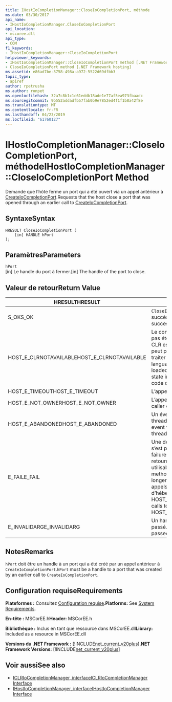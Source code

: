 ```yaml
---
title: IHostIoCompletionManager::CloseIoCompletionPort, méthode
ms.date: 03/30/2017
api_name:
- IHostIoCompletionManager.CloseIoCompletionPort
api_location:
- mscoree.dll
api_type:
- COM
f1_keywords:
- IHostIoCompletionManager::CloseIoCompletionPort
helpviewer_keywords:
- IHostIoCompletionManager::CloseIoCompletionPort method [.NET Framework hosting]
- CloseIoCompletionPort method [.NET Framework hosting]
ms.assetid: e86ad7be-3758-498a-a972-5522d69dfbb3
topic_type:
- apiref
author: rpetrusha
ms.author: ronpet
ms.openlocfilehash: 32a7c8b1c1c61eddb18ade1e77af5ea973fbaadc
ms.sourcegitcommit: 9b552addadfb57fab0b9e7852ed4f1f1b8a42f8e
ms.translationtype: MT
ms.contentlocale: fr-FR
ms.lasthandoff: 04/23/2019
ms.locfileid: "61760127"
---
```

# <a name="ihostiocompletionmanagercloseiocompletionport-method"></a><span data-ttu-id="6ccc8-102">IHostIoCompletionManager::CloseIoCompletionPort, méthode</span><span class="sxs-lookup"><span data-stu-id="6ccc8-102">IHostIoCompletionManager::CloseIoCompletionPort Method</span></span>
<span data-ttu-id="6ccc8-103">Demande que l’hôte ferme un port qui a été ouvert via un appel antérieur à [CreateIoCompletionPort](../../../../docs/framework/unmanaged-api/hosting/ihostiocompletionmanager-createiocompletionport-method.md).</span><span class="sxs-lookup"><span data-stu-id="6ccc8-103">Requests that the host close a port that was opened through an earlier call to [CreateIoCompletionPort](../../../../docs/framework/unmanaged-api/hosting/ihostiocompletionmanager-createiocompletionport-method.md).</span></span>  
  
## <a name="syntax"></a><span data-ttu-id="6ccc8-104">Syntaxe</span><span class="sxs-lookup"><span data-stu-id="6ccc8-104">Syntax</span></span>  
  
```  
HRESULT CloseIoCompletionPort (  
    [in] HANDLE hPort  
);  
```  
  
## <a name="parameters"></a><span data-ttu-id="6ccc8-105">Paramètres</span><span class="sxs-lookup"><span data-stu-id="6ccc8-105">Parameters</span></span>  
 `hPort`  
 <span data-ttu-id="6ccc8-106">[in] Le handle du port à fermer.</span><span class="sxs-lookup"><span data-stu-id="6ccc8-106">[in] The handle of the port to close.</span></span>  
  
## <a name="return-value"></a><span data-ttu-id="6ccc8-107">Valeur de retour</span><span class="sxs-lookup"><span data-stu-id="6ccc8-107">Return Value</span></span>  
  
|<span data-ttu-id="6ccc8-108">HRESULT</span><span class="sxs-lookup"><span data-stu-id="6ccc8-108">HRESULT</span></span>|<span data-ttu-id="6ccc8-109">Description</span><span class="sxs-lookup"><span data-stu-id="6ccc8-109">Description</span></span>|  
|-------------|-----------------|  
|<span data-ttu-id="6ccc8-110">S_OK</span><span class="sxs-lookup"><span data-stu-id="6ccc8-110">S_OK</span></span>|<span data-ttu-id="6ccc8-111">`CloseIoCompletionPort` retourné avec succès.</span><span class="sxs-lookup"><span data-stu-id="6ccc8-111">`CloseIoCompletionPort` returned successfully.</span></span>|  
|<span data-ttu-id="6ccc8-112">HOST_E_CLRNOTAVAILABLE</span><span class="sxs-lookup"><span data-stu-id="6ccc8-112">HOST_E_CLRNOTAVAILABLE</span></span>|<span data-ttu-id="6ccc8-113">Le common language runtime (CLR) n’a pas été chargé dans un processus ou le CLR est dans un état dans lequel il ne peut pas exécuter le code managé ou traiter l’appel avec succès.</span><span class="sxs-lookup"><span data-stu-id="6ccc8-113">The common language runtime (CLR) has not been loaded into a process, or the CLR is in a state in which it cannot run managed code or process the call successfully.</span></span>|  
|<span data-ttu-id="6ccc8-114">HOST_E_TIMEOUT</span><span class="sxs-lookup"><span data-stu-id="6ccc8-114">HOST_E_TIMEOUT</span></span>|<span data-ttu-id="6ccc8-115">L’appel a expiré.</span><span class="sxs-lookup"><span data-stu-id="6ccc8-115">The call timed out.</span></span>|  
|<span data-ttu-id="6ccc8-116">HOST_E_NOT_OWNER</span><span class="sxs-lookup"><span data-stu-id="6ccc8-116">HOST_E_NOT_OWNER</span></span>|<span data-ttu-id="6ccc8-117">L’appelant ne possède pas le verrou.</span><span class="sxs-lookup"><span data-stu-id="6ccc8-117">The caller does not own the lock.</span></span>|  
|<span data-ttu-id="6ccc8-118">HOST_E_ABANDONED</span><span class="sxs-lookup"><span data-stu-id="6ccc8-118">HOST_E_ABANDONED</span></span>|<span data-ttu-id="6ccc8-119">Un événement a été annulé alors qu’un thread bloqué ou Fibre l’attendait.</span><span class="sxs-lookup"><span data-stu-id="6ccc8-119">An event was canceled while a blocked thread or fiber was waiting on it.</span></span>|  
|<span data-ttu-id="6ccc8-120">E_FAIL</span><span class="sxs-lookup"><span data-stu-id="6ccc8-120">E_FAIL</span></span>|<span data-ttu-id="6ccc8-121">Une défaillance catastrophique inconnue s’est produite.</span><span class="sxs-lookup"><span data-stu-id="6ccc8-121">An unknown catastrophic failure occurred.</span></span> <span data-ttu-id="6ccc8-122">Lorsqu’une méthode retourne E_FAIL, le CLR n’est plus utilisable au sein du processus.</span><span class="sxs-lookup"><span data-stu-id="6ccc8-122">When a method returns E_FAIL, the CLR is no longer usable within the process.</span></span> <span data-ttu-id="6ccc8-123">Les appels suivants aux méthodes d’hébergement retournent HOST_E_CLRNOTAVAILABLE.</span><span class="sxs-lookup"><span data-stu-id="6ccc8-123">Subsequent calls to hosting methods return HOST_E_CLRNOTAVAILABLE.</span></span>|  
|<span data-ttu-id="6ccc8-124">E_INVALIDARG</span><span class="sxs-lookup"><span data-stu-id="6ccc8-124">E_INVALIDARG</span></span>|<span data-ttu-id="6ccc8-125">Un handle de port non valide a été passé.</span><span class="sxs-lookup"><span data-stu-id="6ccc8-125">An invalid port handle was passed.</span></span>|  
  
## <a name="remarks"></a><span data-ttu-id="6ccc8-126">Notes</span><span class="sxs-lookup"><span data-stu-id="6ccc8-126">Remarks</span></span>  
 <span data-ttu-id="6ccc8-127">`hPort` doit être un handle à un port qui a été créé par un appel antérieur à `CreateIoCompletionPort`.</span><span class="sxs-lookup"><span data-stu-id="6ccc8-127">`hPort` must be a handle to a port that was created by an earlier call to `CreateIoCompletionPort`.</span></span>  
  
## <a name="requirements"></a><span data-ttu-id="6ccc8-128">Configuration requise</span><span class="sxs-lookup"><span data-stu-id="6ccc8-128">Requirements</span></span>  
 <span data-ttu-id="6ccc8-129">**Plateformes :** Consultez [Configuration requise](../../../../docs/framework/get-started/system-requirements.md).</span><span class="sxs-lookup"><span data-stu-id="6ccc8-129">**Platforms:** See [System Requirements](../../../../docs/framework/get-started/system-requirements.md).</span></span>  
  
 <span data-ttu-id="6ccc8-130">**En-tête :** MSCorEE.h</span><span class="sxs-lookup"><span data-stu-id="6ccc8-130">**Header:** MSCorEE.h</span></span>  
  
 <span data-ttu-id="6ccc8-131">**Bibliothèque :** Inclus en tant que ressource dans MSCorEE.dll</span><span class="sxs-lookup"><span data-stu-id="6ccc8-131">**Library:** Included as a resource in MSCorEE.dll</span></span>  
  
 <span data-ttu-id="6ccc8-132">**Versions du .NET Framework :** [!INCLUDE[net_current_v20plus](../../../../includes/net-current-v20plus-md.md)]</span><span class="sxs-lookup"><span data-stu-id="6ccc8-132">**.NET Framework Versions:** [!INCLUDE[net_current_v20plus](../../../../includes/net-current-v20plus-md.md)]</span></span>  
  
## <a name="see-also"></a><span data-ttu-id="6ccc8-133">Voir aussi</span><span class="sxs-lookup"><span data-stu-id="6ccc8-133">See also</span></span>

- [<span data-ttu-id="6ccc8-134">ICLRIoCompletionManager, interface</span><span class="sxs-lookup"><span data-stu-id="6ccc8-134">ICLRIoCompletionManager Interface</span></span>](../../../../docs/framework/unmanaged-api/hosting/iclriocompletionmanager-interface.md)
- [<span data-ttu-id="6ccc8-135">IHostIoCompletionManager, interface</span><span class="sxs-lookup"><span data-stu-id="6ccc8-135">IHostIoCompletionManager Interface</span></span>](../../../../docs/framework/unmanaged-api/hosting/ihostiocompletionmanager-interface.md)
